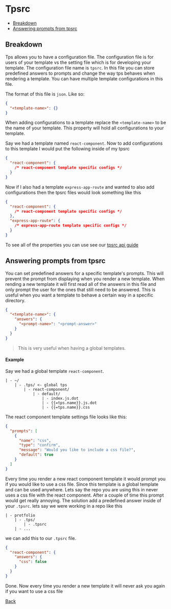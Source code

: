 # Tpsrc


<!-- START doctoc generated TOC please keep comment here to allow auto update -->
<!-- DON'T EDIT THIS SECTION, INSTEAD RE-RUN doctoc TO UPDATE -->


- [Breakdown](#breakdown)
- [Answering prompts from tpsrc](#answering-prompts-from-tpsrc)

<!-- END doctoc generated TOC please keep comment here to allow auto update -->


## Breakdown

Tps allows you to have a configuration file. The configuration file is for users of your template vs the setting file which is for developing your template. The configuration file name is `tpsrc`. In this file you can store predefined answers to prompts and change the way tps behaves when rendering a template. You can have multiple template configurations in this file.

The format of this file is `json`. Like so:

```json
{
  "<template-name>": {}
}
```

When adding configurations to a template replace the `<template-name>` to be the name of your template. This property will hold all configurations to your template.

Say we had a template named `react-component`. Now to add configurations to this template I would put the following inside of my tpsrc

```json
{
  "react-component": {
    /* react-component template specific configs */
  }
}
```

Now if I also had a template `express-app-route` and wanted to also add configurations then the tpsrc files would look something like this

```json
{
  "react-component": {
    /* react-component template specific configs */
  },
  "express-app-route": {
    /* express-app-route template specific configs */
  }
}
```

<!-- So in this tpsrc you can set  -->

To see all of the properties you can use see our [tpsrc api guide](../../api/templates/tpsrc.md)

## Answering prompts from tpsrc

You can set predefined answers for a specific template's prompts. This will prevent the prompt from displaying when you render a new template. When rending a new template it will first read all of the answers in this file and only prompt the user for the ones that still need to be answered. This is useful when you want a template to behave a certain way in a specific directory.

```json
{
  "<template-name>": {
    "answers": {
      "<prompt-name>": "<prompt-answer>"
    }
  }
}
```

> This is very useful when having a global templates.

#### Example

Say we had a global template `react-component`.

    | - ~/
        | - .tps/ <- global tps
            | - react-component/
                | - default/
                    | - index.js.dot
                    | - {{=tps.name}}.js.dot
                    | - {{=tps.name}}.css

The react component template settings file looks like this:

```json
{
  "prompts": [
    {
      "name": "css",
      "type": "confirm",
      "message": "Would you like to include a css file?",
      "default": true
    }
  ]
}
```

Every time you render a new react component template it would prompt you if you would like to use a css file. Since this template is a global template and can be used anywhere. Lets say the repo you are using this in never uses a css file with the react component. After a couple of time this prompt would get really annoying. The solution add a predefined answer inside of your `.tpsrc`. lets say we were working in a repo like this

    | - protfolio
        | - .tps/
            | - .tpsrc
        | - ...

we can add this to our `.tpsrc` file.

```json
{
  "react-component": {
    "answers": {
      "css": false
    }
  }
}
```

Done. Now every time you render a new template it will never ask you again if you want to use a css file

[Back](./settings/prompting.md)
